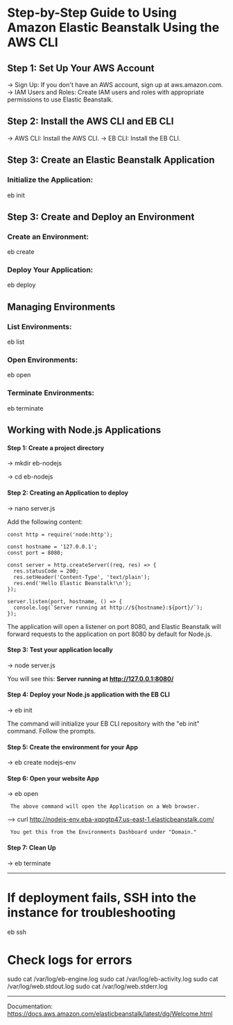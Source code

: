 # Step-by-Step Guide to Using Amazon Elastic Beanstalk Using the AWS CLI

## Step 1: Set Up Your AWS Account
  -> Sign Up: If you don't have an AWS account, sign up at aws.amazon.com.
  -> IAM Users and Roles: Create IAM users and roles with appropriate permissions to use Elastic Beanstalk.


## Step 2: Install the AWS CLI and EB CLI
  -> AWS CLI: Install the AWS CLI.
  -> EB CLI: Install the EB CLI.


## Step 3: Create an Elastic Beanstalk Application

### Initialize the Application: 

eb init


## Step 3: Create and Deploy an Environment

### Create an Environment: 

eb create <environment-name>


### Deploy Your Application: 

eb deploy


## Managing Environments

### List Environments: 

eb list


### Open Environments: 

eb open


### Terminate Environments: 

eb terminate <environment-name>


## Working with Node.js Applications

#### Step 1: Create a project directory
  -> mkdir eb-nodejs
  
  -> cd eb-nodejs

#### Step 2: Creating an Application to deploy
  -> nano server.js

  Add the following content: 
    
    const http = require('node:http');

    const hostname = '127.0.0.1';
    const port = 8080;

    const server = http.createServer((req, res) => {
      res.statusCode = 200;
      res.setHeader('Content-Type', 'text/plain');
      res.end('Hello Elastic Beanstalk!\n');
    });

    server.listen(port, hostname, () => {
      console.log(`Server running at http://${hostname}:${port}/`);
    });

  The application will open a listener on port 8080, and Elastic Beanstalk will forward requests to the application on port 8080 by default for Node.js. 


#### Step 3: Test your application locally
   -> node server.js

You will see this: 
    **Server running at http://127.0.0.1:8080/**


#### Step 4: Deploy your Node.js application with the EB CLI

  -> eb init 

  The command will initialize your EB CLI repository with the "eb init" command. Follow the prompts. 


#### Step 5: Create the environment for your App

  -> eb create nodejs-env


#### Step 6: Open your website App

  -> eb open

     The above command will open the Application on a Web browser. 


  --> curl http://nodejs-env.eba-xqpgtp47.us-east-1.elasticbeanstalk.com/ 
     
     You get this from the Environments Dashboard under "Domain."

  
#### Step 7: Clean Up

  -> eb terminate

--------
# If deployment fails, SSH into the instance for troubleshooting
eb ssh

# Check logs for errors
sudo cat /var/log/eb-engine.log
sudo cat /var/log/eb-activity.log
sudo cat /var/log/web.stdout.log
sudo cat /var/log/web.stderr.log


--- 
Documentation: https://docs.aws.amazon.com/elasticbeanstalk/latest/dg/Welcome.html
